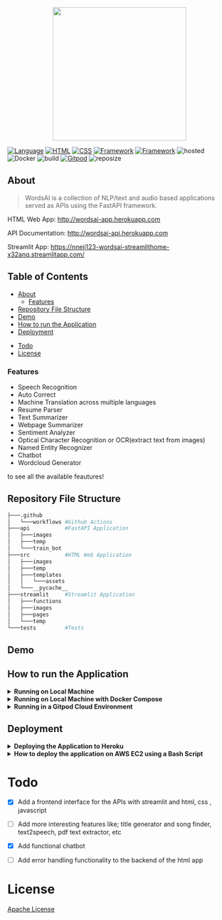 <p align="center">
  <img width="300" height="300" src="https://user-images.githubusercontent.com/101701760/182023528-7da7205e-1fc6-49c9-832d-b3f40a68eae8.png">
</p>


[![Language](https://img.shields.io/badge/Python-darkblue.svg?style=flat&logo=python&logoColor=white)](https://www.python.org)
[![HTML](https://img.shields.io/badge/HTML-black.svg?style=flat&logo=html5&logoColor=white)](http://wordsai-app.herokuapp.com)
[![CSS](https://img.shields.io/badge/CSS-yellow.svg?style=flat&logo=css3&logoColor=white)](http://wordsai-app.herokuapp.com)
[![Framework](https://img.shields.io/badge/FastAPI-darkgreen.svg?style=flat&logo=fastapi&logoColor=white)](https://wordsai-api.herokuapp.com/docs)
[![Framework](https://img.shields.io/badge/Streamlit-darkred.svg?style=flat&logo=streamlit&logoColor=white)](https://share.streamlit.io/nneji123/lung-cancer-prediction/main)
![hosted](https://img.shields.io/badge/Heroku-430098?style=flat&logo=heroku&logoColor=white)
![Docker](https://img.shields.io/badge/Docker-blue?style=flat&logo=docker&logoColor=white)
![build](https://img.shields.io/badge/build-passing-brightgreen.svg?style=flat)
[![Gitpod](https://img.shields.io/badge/Gitpod-orange?style=flat&logo=gitpod&logoColor=white)](https://gitpod.io/#https://github.com/Nneji123/WordsAI)
![reposize](https://img.shields.io/github/repo-size/Nneji123/WordsAI)

## About
>WordsAI is a collection of NLP/text and audio based applications served as APIs using the FastAPI framework. 

HTML Web App: http://wordsai-app.herokuapp.com

API Documentation: http://wordsai-api.herokuapp.com

Streamlit App: https://nneji123-wordsai-streamlithome-x32anq.streamlitapp.com/


## Table of Contents
  * [About](#about)
    + [Features](#features)
  * [Repository File Structure](#repository-file-structure)
  * [Demo](#demo)
  * [How to run the Application](#how-to-run-the-application)
  * [Deployment](#deployment)
- [Todo](#todo)
- [License](#license)

### Features
- Speech Recognition
- Auto Correct
- Machine Translation across multiple languages
- Resume Parser
- Text Summarizer
- Webpage Summarizer
- Sentiment Analyzer
- Optical Character Recognition or OCR(extract text from images)
- Named Entity Recognizer
- Chatbot
- Wordcloud Generator

to see all the available feautures!


## Repository File Structure
```bash
├───.github
│   └───workflows #Github Actions
├───api           #FastAPI Application
│   ├───images
│   ├───temp
│   └───train_bot
├───src           #HTML Web Application
│   ├───images
│   ├───temp
│   ├───templates
│   │   └───assets
│   └───__pycache__
├───streamlit     #Streamlit Application
│   ├───functions
│   ├───images
│   ├───pages
│   └───temp
└───tests         #Tests
```

## Demo

## How to run the Application
<details> 
  <summary><b>Running on Local Machine</b></summary>

**To run the application on your local system do the following:**
1. Clone the repository:
```bash
git clone https://github.com/Nneji123/WordsAI.git
```

2. Change the directory:
```
cd WordsAI
```

3. Install the requirements:
```
pip install -r requirements.txt
```

4. Run the application
```
uvicorn app:app --reload --port 8000
```
**You should be able to view the application by going to http://127.0.0.1:8000/**
</details>

<details> 
  <summary><b>Running on Local Machine with Docker Compose</b></summary>

**You can also run the application in a docker container using docker compose(if you have it installed)**

1. Clone the repository:
```bash
git clone https://github.com/Nneji123/WordsAI.git
```

2. Change the directory:
```
cd WordsAI
```

3. Run the docker compose command
```docker
docker compose up -d --build 
```
You should be able to view the application by going to http://localhost:8000/
</details>


<details> 
  <summary><b>Running in a Gitpod Cloud Environment</b></summary>


**Click the button below to start a new development environment:**

[![Open in Gitpod](https://gitpod.io/button/open-in-gitpod.svg)](https://gitpod.io/#https://github.com/Nneji123/WordsAI)
</details>

## Deployment

<details> 
  <summary><b>Deploying the Application to Heroku</b></summary>

**Assuming you have git and heroku cli installed just carry out the following steps:**

1. Clone the repository:
```bash
git clone https://github.com/Nneji123/WordsAI.git
```

2. Change the directory:
```
cd WordsAI
```

3. Login to Heroku

``` 
heroku login
heroku container:login
```

4. Create your application
```
heroku create your-app-name
```
Replace **your-app-name** with the name of your choosing.

5. Build the image and push to Container Registry:

```
heroku container:push web
```

6. Then release the image to your app:
 
```
heroku container:release web
```

Click the button below to deploy the application.

[![Deploy](https://www.herokucdn.com/deploy/button.png)](https://heroku.com/deploy)



</details>

<details> 
  <summary><b>How to deploy the application on AWS EC2 using a Bash Script</b></summary>

**1. Fork this repository**

**2. Login to AWS, create a new AWS EC2 instance and make sure to allow outside traffic as shown in the screenshots below:**

<img src="https://user-images.githubusercontent.com/101701760/178163392-3c9fc8ec-e58a-420d-a6bb-2885215d8105.png" width="1200" height="400">


<img src="https://user-images.githubusercontent.com/101701760/178163373-e4bb2c92-0f47-4a22-9556-dfc470fd7e8a.png" width="1200" height="400">


**3. When the instance has been launched, copy the Public IP address of your instance and paste it in the 'fastapi_setup' file of your cloned repository as shown below**

<img src="https://user-images.githubusercontent.com/101701760/178163457-2e156379-b542-4d24-aebf-e202dd44ae2c.png" width="1200" height="400">

<img src="https://user-images.githubusercontent.com/101701760/178163536-918818ee-563d-4b0d-a5ec-5c265a75b2b4.png" width="1200" height="400">


**4. Connect to your instance and clone your forked repository, an example in my case:**
```bash
git clone https://github.com/Nneji123/WordsAI.git
```
**5. cd into your repository which is probably named 'WordsAI'. You can do that by running:**
```bash
cd WordsAI 
```
**6. Then run the setup.sh file to get your application up and running:**
```bash
chmod u+x aws.sh
./aws.sh
```
**You can then view the application by going to your Public IP's location, an example in my case will be:
http://3.95.202.74:80/docs**

**You can also watch this video for a more in depth explanation on how to deploy a FastAPI application on AWS EC2:**
[![How to deploy FastAPI on AWS](https://youtube-md.vercel.app/SgSnz7kW-Ko/640/360)](https://www.youtube.com/watch?v=SgSnz7kW-Ko)
</details>

# Todo
- [x] Add a frontend interface for the APIs with streamlit and html, css , javascript
- [ ] Add more interesting features like; title generator and song finder, text2speech, pdf text extractor,  etc
- [x] Add functional chatbot
- [ ] Add error handling functionality to the backend of the html app


# License
[Apache License](https://github.com/Nneji123/WordsAI/LICENSE.md)









